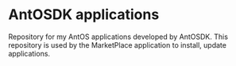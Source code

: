 # AntOSDK applications

Repository for my AntOS applications developed by AntOSDK.
This repository is used by the MarketPlace application to install, update applications.


